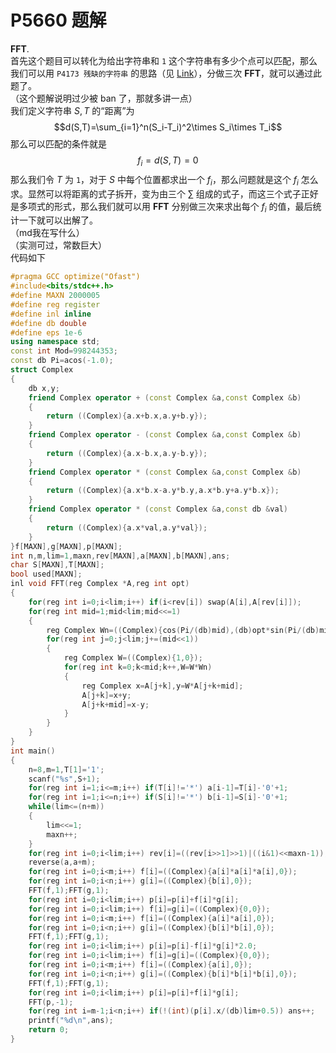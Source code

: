 # P5660 题解

$\textbf{FFT}$.  
首先这个题目可以转化为给出字符串和 `1` 这个字符串有多少个点可以匹配，那么我们可以用 `P4173 残缺的字符串` 的思路（见 [Link](https://www.luogu.org/blog/Venus/solution-p4173)），分做三次 $\textbf{FFT}$，就可以通过此题了。  
（这个题解说明过少被 ban 了，那就多讲一点）  
我们定义字符串 $S,T$ 的“距离”为  
$$d(S,T)=\sum_{i=1}^n(S_i-T_i)^2\times S_i\times T_i$$
那么可以匹配的条件就是
$$f_i=d(S,T)=0$$
那么我们令 $T$ 为 `1`，对于 $S$ 中每个位置都求出一个 $f_i$，那么问题就是这个 $f_i$ 怎么求。显然可以将距离的式子拆开，变为由三个 $\sum$ 组成的式子，而这三个式子正好是多项式的形式，那么我们就可以用 $\textbf{FFT}$ 分别做三次来求出每个 $f_i$ 的值，最后统计一下就可以出解了。  
（md我在写什么）  
（实测可过，常数巨大）  
代码如下
```cpp
#pragma GCC optimize("Ofast")
#include<bits/stdc++.h>
#define MAXN 2000005
#define reg register
#define inl inline
#define db double
#define eps 1e-6
using namespace std;
const int Mod=998244353;
const db Pi=acos(-1.0);
struct Complex
{
    db x,y;
    friend Complex operator + (const Complex &a,const Complex &b)
    {
        return ((Complex){a.x+b.x,a.y+b.y});
    }
    friend Complex operator - (const Complex &a,const Complex &b)
    {
        return ((Complex){a.x-b.x,a.y-b.y});
    }
    friend Complex operator * (const Complex &a,const Complex &b)
    {
        return ((Complex){a.x*b.x-a.y*b.y,a.x*b.y+a.y*b.x});
    }
    friend Complex operator * (const Complex &a,const db &val)
    {
        return ((Complex){a.x*val,a.y*val});
    }
}f[MAXN],g[MAXN],p[MAXN];
int n,m,lim=1,maxn,rev[MAXN],a[MAXN],b[MAXN],ans;
char S[MAXN],T[MAXN];
bool used[MAXN];
inl void FFT(reg Complex *A,reg int opt)
{
    for(reg int i=0;i<lim;i++) if(i<rev[i]) swap(A[i],A[rev[i]]);
    for(reg int mid=1;mid<lim;mid<<=1)
    {
        reg Complex Wn=((Complex){cos(Pi/(db)mid),(db)opt*sin(Pi/(db)mid)});
        for(reg int j=0;j<lim;j+=(mid<<1))
        {
            reg Complex W=((Complex){1,0});
            for(reg int k=0;k<mid;k++,W=W*Wn)
            {
                reg Complex x=A[j+k],y=W*A[j+k+mid];
                A[j+k]=x+y;
                A[j+k+mid]=x-y;
            }
        }
    }
}
int main()
{
	n=8,m=1,T[1]='1';
    scanf("%s",S+1);
    for(reg int i=1;i<=m;i++) if(T[i]!='*') a[i-1]=T[i]-'0'+1;
    for(reg int i=1;i<=n;i++) if(S[i]!='*') b[i-1]=S[i]-'0'+1;
    while(lim<=(n+m))
    {
        lim<<=1;
        maxn++;
    }
    for(reg int i=0;i<lim;i++) rev[i]=((rev[i>>1]>>1)|((i&1)<<maxn-1));
    reverse(a,a+m);
    for(reg int i=0;i<m;i++) f[i]=((Complex){a[i]*a[i]*a[i],0});
    for(reg int i=0;i<n;i++) g[i]=((Complex){b[i],0});
    FFT(f,1);FFT(g,1);
    for(reg int i=0;i<lim;i++) p[i]=p[i]+f[i]*g[i];
    for(reg int i=0;i<lim;i++) f[i]=g[i]=((Complex){0,0});
    for(reg int i=0;i<m;i++) f[i]=((Complex){a[i]*a[i],0});
    for(reg int i=0;i<n;i++) g[i]=((Complex){b[i]*b[i],0});
    FFT(f,1);FFT(g,1);
    for(reg int i=0;i<lim;i++) p[i]=p[i]-f[i]*g[i]*2.0;
    for(reg int i=0;i<lim;i++) f[i]=g[i]=((Complex){0,0});
    for(reg int i=0;i<m;i++) f[i]=((Complex){a[i],0});
    for(reg int i=0;i<n;i++) g[i]=((Complex){b[i]*b[i]*b[i],0});
    FFT(f,1);FFT(g,1);
    for(reg int i=0;i<lim;i++) p[i]=p[i]+f[i]*g[i];
    FFT(p,-1);
    for(reg int i=m-1;i<n;i++) if(!(int)(p[i].x/(db)lim+0.5)) ans++;
    printf("%d\n",ans);
    return 0;
}
```